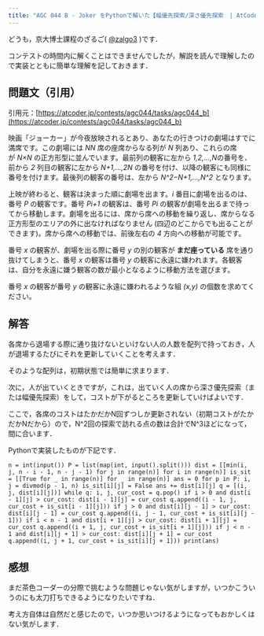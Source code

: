 ```yaml
---
title: "AGC 044 B - Joker をPythonで解いた【幅優先探索/深さ優先探索　| AtCoder Grand Contest 044】"
---
```


どうも，京大博士課程のざるご( [@zalgo3](https://www.twitter.com/zalgo3) )です．

コンテストの時間内に解くことはできませんでしたが，解説を読んで理解したので実装とともに簡単な理解を記しておきます．

## 問題文（引用）

引用元：[https://atcoder.jp/contests/agc044/tasks/agc044_b](https://atcoder.jp/contests/agc044/tasks/agc044_b)

映画「ジョーカー」が今夜放映されるとあり、あなたの行きつけの劇場はすでに満席です。この劇場には <var>NN</var> 席の座席からなる列が <var>N</var> 列あり、これらの席が <var>N×N</var> の正方形型に並んでいます。最前列の観客に左から <var>1,2,…,N</var>の番号を、前から <var>2</var> 列目の観客に左から <var>N+1,…,2N</var> の番号を付け、以降の観客にも同様に番号を付けます。最後列の観客の番号は、左から <var>N^2−N+1,…,N^2</var> となります。

上映が終わると、観客は決まった順に劇場を出ます。<var>i</var> 番目に劇場を出るのは、番号 <var>P</var> の観客です。番号 <var>Pi+1</var> の観客は、番号 <var>Pi</var> の観客が劇場を出るまで待ってから移動します。劇場を出るには、席から席への移動を繰り返し、席からなる正方形型のエリアの外に出なければなりません (四辺のどこからでも出ることができます)。席から席への移動では、前後左右の <var>4</var> 方向への移動が可能です。

番号 <var>x</var> の観客が、劇場を出る際に番号 <var>y</var> の別の観客が **まだ座っている** 席を通り抜けてしまうと、番号 <var>x</var> の観客は番号 <var>y</var> の観客に永遠に嫌われます。各観客は、自分を永遠に嫌う観客の数が最小となるように移動方法を選びます。

番号 <var>x</var> の観客が番号 <var>y</var> の観客に永遠に嫌われるような組 <var>(x,y)</var> の個数を求めてください。

## 解答

各席から退場する際に通り抜けないといけない人の人数を配列で持っておき，人が退場するたびにそれを更新していくことを考えます．

そのような配列は，初期状態では簡単に求まります．

次に，人が出ていくときですが，これは，出ていく人の席から深さ優先探索（または幅優先探索）をして，コストが下がるところを更新していけばよいです．

ここで，各席のコストはたかだかN回ずつしか更新されない（初期コストがたかだかNだから）ので，N^2回の探索で訪れる点の数は合計でN^3ほどになって，間に合います．

Pythonで実装したものが下記です．

```
n = int(input()) P = list(map(int, input().split())) dist = [[min(i, j, n - i - 1, n - j - 1) for j in range(n)] for i in range(n)] is_sit = [[True for _ in range(n)] for _ in range(n)] ans = 0 for p in P: i, j = divmod(p - 1, n) is_sit[i][j] = False ans += dist[i][j] q = [(i, j, dist[i][j])] while q: i, j, cur_cost = q.pop() if i > 0 and dist[i - 1][j] > cur_cost: dist[i - 1][j] = cur_cost q.append((i - 1, j, cur_cost + is_sit[i - 1][j])) if j > 0 and dist[i][j - 1] > cur_cost: dist[i][j - 1] = cur_cost q.append((i, j - 1, cur_cost + is_sit[i][j - 1])) if i < n - 1 and dist[i + 1][j] > cur_cost: dist[i + 1][j] = cur_cost q.append((i + 1, j, cur_cost + is_sit[i + 1][j])) if j < n - 1 and dist[i][j + 1] > cur_cost: dist[i][j + 1] = cur_cost q.append((i, j + 1, cur_cost + is_sit[i][j + 1])) print(ans)
```

## 感想

まだ茶色コーダーの分際で挑むような問題じゃない気がしますが，いつかこういうのにも太刀打ちできるようになりたいですね．

考え方自体は自然だと感じたので，いつか思いつけるようになってもおかしくはない気がします．
